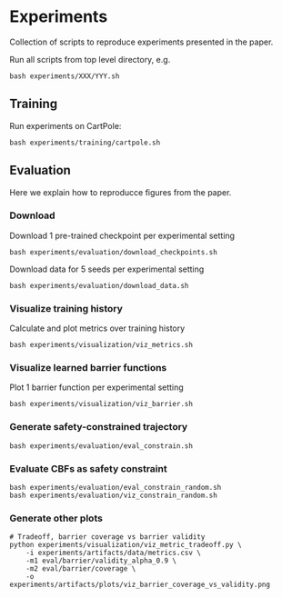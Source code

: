 # Experiments

Collection of scripts to reproduce experiments presented in the paper. 

Run all scripts from top level directory, e.g.
```
bash experiments/XXX/YYY.sh
```

## Training

Run experiments on CartPole:
```
bash experiments/training/cartpole.sh
```

## Evaluation

Here we explain how to reproducce figures from the paper. 

### Download

Download 1 pre-trained checkpoint per experimental setting
```
bash experiments/evaluation/download_checkpoints.sh
```

Download data for 5 seeds per experimental setting
```
bash experiments/evaluation/download_data.sh
```

### Visualize training history

Calculate and plot metrics over training history
```
bash experiments/visualization/viz_metrics.sh
```

### Visualize learned barrier functions

Plot 1 barrier function per experimental setting
```
bash experiments/visualization/viz_barrier.sh
```

### Generate safety-constrained trajectory
```
bash experiments/evaluation/eval_constrain.sh
```

### Evaluate CBFs as safety constraint
```
bash experiments/evaluation/eval_constrain_random.sh
bash experiments/evaluation/viz_constrain_random.sh
```

### Generate other plots
```
# Tradeoff, barrier coverage vs barrier validity
python experiments/visualization/viz_metric_tradeoff.py \
    -i experiments/artifacts/data/metrics.csv \
    -m1 eval/barrier/validity_alpha_0.9 \
    -m2 eval/barrier/coverage \
    -o experiments/artifacts/plots/viz_barrier_coverage_vs_validity.png
```